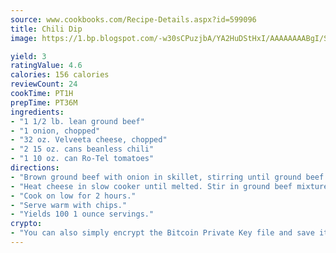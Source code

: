 ```yaml
---
source: www.cookbooks.com/Recipe-Details.aspx?id=599096
title: Chili Dip
image: https://1.bp.blogspot.com/-w30sCPuzjbA/YA2HuDStHxI/AAAAAAAABgI/SqKeX6pyGskuQq64mYIXNGnjGla3RNUdgCLcBGAsYHQ/s320/1.png

yield: 3
ratingValue: 4.6
calories: 156 calories
reviewCount: 24
cookTime: PT1H
prepTime: PT36M
ingredients:
- "1 1/2 lb. lean ground beef"
- "1 onion, chopped"
- "32 oz. Velveeta cheese, chopped"
- "2 15 oz. cans beanless chili"
- "1 10 oz. can Ro-Tel tomatoes"
directions:
- "Brown ground beef with onion in skillet, stirring until ground beef is crumbly; drain."
- "Heat cheese in slow cooker until melted. Stir in ground beef mixture, chili and tomatoes."
- "Cook on low for 2 hours."
- "Serve warm with chips."
- "Yields 100 1 ounce servings."
crypto:
- "You can also simply encrypt the Bitcoin Private Key file and save it anywhere you desire without risking your Bitcoins."
---
```

